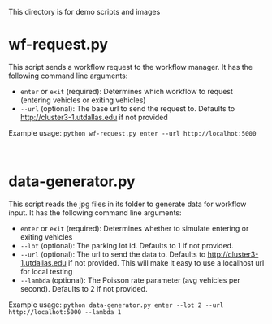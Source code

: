 This directory is for demo scripts and images

# wf-request.py

This script sends a workflow request to the workflow manager. It has the following command line arguments:

- `enter` or `exit` (required): Determines which workflow to request (entering vehicles or exiting vehicles)
- `--url` (optional): The base url to send the request to. Defaults to http://cluster3-1.utdallas.edu if not provided

Example usage: `python wf-request.py enter --url http://localhot:5000`

<br>

# data-generator.py

This script reads the jpg files in its folder to generate data for workflow input. It has the following command line arguments:


- `enter` or `exit` (required): Determines whether to simulate entering or exiting vehicles
- `--lot` (optional): The parking lot id. Defaults to 1 if not provided.
- `--url` (optional): The url to send the data to. Defaults to http://cluster3-1.utdallas.edu if not provided. This will make it easy to use a localhost url for local testing
- `--lambda` (optional): The Poisson rate parameter (avg vehicles per second). Defaults to 2 if not provided.

Example usage: `python data-generator.py enter --lot 2 --url http://localhot:5000 --lambda 1`